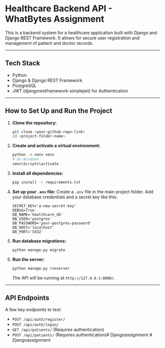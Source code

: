 # Healthcare Backend API - WhatBytes Assignment

This is a backend system for a healthcare application built with Django and Django REST Framework. It allows for secure user registration and management of patient and doctor records.

---

## Tech Stack
- Python
- Django & Django REST Framework
- PostgreSQL
- JWT (djangorestframework-simplejwt) for Authentication

---

## How to Set Up and Run the Project

1.  **Clone the repository:**
    ```bash
    git clone <your-github-repo-link>
    cd <project-folder-name>
    ```

2.  **Create and activate a virtual environment:**
    ```bash
    python -m venv venv
    # On Windows
    venv\Scripts\activate
    ```

3.  **Install all dependencies:**
    ```bash
    pip install -r requirements.txt
    ```

4.  **Set up your `.env` file:**
    Create a `.env` file in the main project folder. Add your database credentials and a secret key like this:
    ```
    SECRET_KEY='a-new-secret-key'
    DEBUG=True
    DB_NAME='healthcare_db'
    DB_USER='postgres'
    DB_PASSWORD='your-postgres-password'
    DB_HOST='localhost'
    DB_PORT='5432'
    ```

5.  **Run database migrations:**
    ```bash
    python manage.py migrate
    ```

6.  **Run the server:**
    ```bash
    python manage.py runserver
    ```
    The API will be running at `http://127.0.0.1:8000/`.

---

## API Endpoints

A few key endpoints to test:

- `POST /api/auth/register/`
- `POST /api/auth/login/`
- `GET /api/patients/` (Requires authentication)
- `POST /api/patients/` (Requires authentication)#   D j a n g o _ a s s i g n m e n t  
 #   D j a n g o _ a s s i g n m e n t  
 